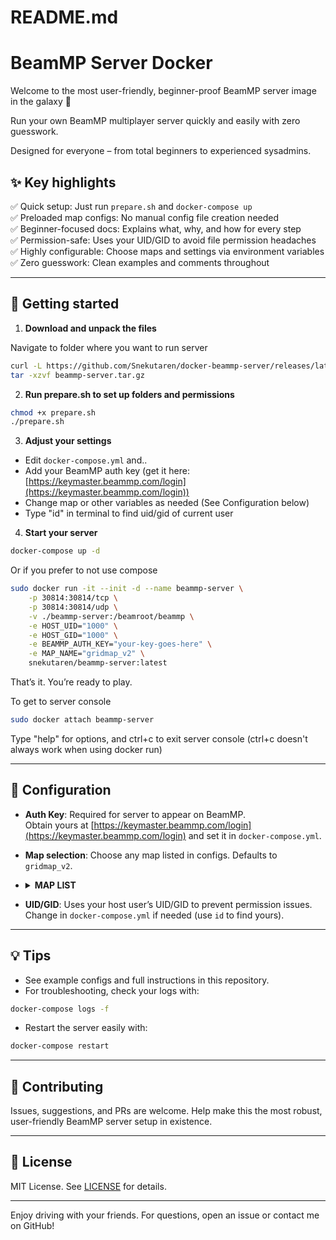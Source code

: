 # README.md

# BeamMP Server Docker

Welcome to the most user-friendly, beginner-proof BeamMP server image in the galaxy 🚀

Run your own BeamMP multiplayer server quickly and easily with zero guesswork.

Designed for everyone – from total beginners to experienced sysadmins.

## ✨ Key highlights

✅ Quick setup: Just run `prepare.sh` and `docker-compose up`\
✅ Preloaded map configs: No manual config file creation needed\
✅ Beginner-focused docs: Explains what, why, and how for every step\
✅ Permission-safe: Uses your UID/GID to avoid file permission headaches\
✅ Highly configurable: Choose maps and settings via environment variables\
✅ Zero guesswork: Clean examples and comments throughout

---

## 🚀 Getting started

1. **Download and unpack the files**

Navigate to folder where you want to run server 
```bash
curl -L https://github.com/Snekutaren/docker-beammp-server/releases/latest/download/beammp-server.tar.gz -o beammp-server.tar.gz
tar -xzvf beammp-server.tar.gz
```

2. **Run prepare.sh to set up folders and permissions**

```bash
chmod +x prepare.sh
./prepare.sh
```

3. **Adjust your settings**

- Edit `docker-compose.yml` and..
- Add your BeamMP auth key (get it here: [https://keymaster.beammp.com/login](https://keymaster.beammp.com/login))
- Change map or other variables as needed (See Configuration below)
- Type "id" in terminal to find uid/gid of current user

4. **Start your server**

```bash
docker-compose up -d
```
Or if you prefer to not use compose

```bash
sudo docker run -it --init -d --name beammp-server \
    -p 30814:30814/tcp \
    -p 30814:30814/udp \
    -v ./beammp-server:/beamroot/beammp \
    -e HOST_UID="1000" \
    -e HOST_GID="1000" \
    -e BEAMMP_AUTH_KEY="your-key-goes-here" \
    -e MAP_NAME="gridmap_v2" \
    snekutaren/beammp-server:latest
```

That’s it. You’re ready to play.

To get to server console
```bash
sudo docker attach beammp-server
```
Type "help" for options, and ctrl+c to exit server console (ctrl+c doesn't always work when using docker run)

---

## 📝 Configuration

- **Auth Key**: Required for server to appear on BeamMP.\
  Obtain yours at [https://keymaster.beammp.com/login](https://keymaster.beammp.com/login) and set it in `docker-compose.yml`.

- **Map selection**: Choose any map listed in configs. Defaults to `gridmap_v2`.

- <details>
  <summary><b>MAP LIST</b></summary>
  <ul>
    <li>automation_test_track</li>
    <li>cliff</li>
    <li>derby</li>
    <li>driver_training</li>
    <li>east_coast_usa</li>
    <li>gridmap_v2</li>
    <li>hirochi_raceway</li>
    <li>industrial</li>
    <li>italy</li>
    <li>johnson_valley</li>
    <li>jungle_rock_island</li>
    <li>small_island</li>
    <li>smallgrid</li>
    <li>utah</li>
    <li>west_coast_usa</li>
  </ul>
</details>

- **UID/GID**: Uses your host user’s UID/GID to prevent permission issues. Change in `docker-compose.yml` if needed (use `id` to find yours).

---

## 💡 Tips

- See example configs and full instructions in this repository.
- For troubleshooting, check your logs with:

```bash
docker-compose logs -f
```

- Restart the server easily with:

```bash
docker-compose restart
```

---

## 🤝 Contributing

Issues, suggestions, and PRs are welcome. Help make this the most robust, user-friendly BeamMP server setup in existence.

---

## 📄 License

MIT License. See [LICENSE](LICENSE) for details.

---

Enjoy driving with your friends. For questions, open an issue or contact me on GitHub!
